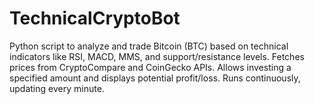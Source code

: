 # TechnicalCryptoBot
Python script to analyze and trade Bitcoin (BTC) based on technical indicators like RSI, MACD, MMS, and support/resistance levels. Fetches prices from CryptoCompare and CoinGecko APIs. Allows investing a specified amount and displays potential profit/loss. Runs continuously, updating every minute.
